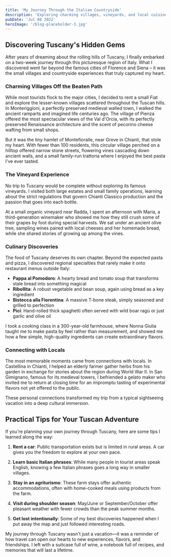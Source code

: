 ```yaml
---
title: 'My Journey Through the Italian Countryside'
description: 'Exploring charming villages, vineyards, and local cuisine in Tuscany'
pubDate: 'Jul 08 2022'
heroImage: '/blog-placeholder-3.jpg'
---
```


## Discovering Tuscany's Hidden Gems

After years of dreaming about the rolling hills of Tuscany, I finally embarked on a two-week journey through this picturesque region of Italy. What I discovered went far beyond the famous cities of Florence and Siena – it was the small villages and countryside experiences that truly captured my heart.

### Charming Villages Off the Beaten Path

While most tourists flock to the major cities, I decided to rent a small Fiat and explore the lesser-known villages scattered throughout the Tuscan hills. In Monteriggioni, a perfectly preserved medieval walled town, I walked the ancient ramparts and imagined life centuries ago. The village of Pienza offered the most spectacular views of the Val d'Orcia, with its perfectly preserved Renaissance architecture and the scent of pecorino cheese wafting from small shops.

But it was the tiny hamlet of Montefioralle, near Greve in Chianti, that stole my heart. With fewer than 100 residents, this circular village perched on a hilltop offered narrow stone streets, flowering vines cascading down ancient walls, and a small family-run trattoria where I enjoyed the best pasta I've ever tasted.

### The Vineyard Experience

No trip to Tuscany would be complete without exploring its famous vineyards. I visited both large estates and small family operations, learning about the strict regulations that govern Chianti Classico production and the passion that goes into each bottle.

At a small organic vineyard near Radda, I spent an afternoon with Maria, a third-generation winemaker who showed me how they still crush some of their grapes by foot during special harvests. We sat under an ancient olive tree, sampling wines paired with local cheeses and her homemade bread, while she shared stories of growing up among the vines.

### Culinary Discoveries

The food of Tuscany deserves its own chapter. Beyond the expected pasta and pizza, I discovered regional specialties that rarely make it onto restaurant menus outside Italy:

- **Pappa al Pomodoro**: A hearty bread and tomato soup that transforms stale bread into something magical
- **Ribollita**: A robust vegetable and bean soup, again using bread as a key ingredient
- **Bistecca alla Fiorentina**: A massive T-bone steak, simply seasoned and grilled to perfection
- **Pici**: Hand-rolled thick spaghetti often served with wild boar ragù or just garlic and olive oil

I took a cooking class in a 300-year-old farmhouse, where Nonna Giulia taught me to make pasta by feel rather than measurement, and showed me how a few simple, high-quality ingredients can create extraordinary flavors.

### Connecting with Locals

The most memorable moments came from connections with locals. In Castellina in Chianti, I helped an elderly farmer gather herbs from his garden in exchange for stories about the region during World War II. In San Gimignano, famous for its medieval towers, I befriended a gelato maker who invited me to return at closing time for an impromptu tasting of experimental flavors not yet offered to the public.

These personal connections transformed my trip from a typical sightseeing vacation into a deep cultural immersion.

## Practical Tips for Your Tuscan Adventure

If you're planning your own journey through Tuscany, here are some tips I learned along the way:

1. **Rent a car**: Public transportation exists but is limited in rural areas. A car gives you the freedom to explore at your own pace.

2. **Learn basic Italian phrases**: While many people in tourist areas speak English, knowing a few Italian phrases goes a long way in smaller villages.

3. **Stay in an agriturismo**: These farm stays offer authentic accommodations, often with home-cooked meals using products from the farm.

4. **Visit during shoulder season**: May/June or September/October offer pleasant weather with fewer crowds than the peak summer months.

5. **Get lost intentionally**: Some of my best discoveries happened when I put away the map and just followed interesting roads.

My journey through Tuscany wasn't just a vacation—it was a reminder of how travel can open our hearts to new experiences, flavors, and friendships. I left with a suitcase full of wine, a notebook full of recipes, and memories that will last a lifetime.